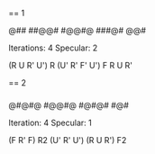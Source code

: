 

== 1

 @##
##@@#
#@@#@
###@#
 @@#

Iterations: 4
Specular: 2

(R U R' U') R (U' R' F' U') F R U R'

== 2

 ###
@#@#@
#@@#@
#@#@#
 #@#

Iteration: 4
Specular: 1

(F R' F) R2 (U' R' U') (R U R') F2